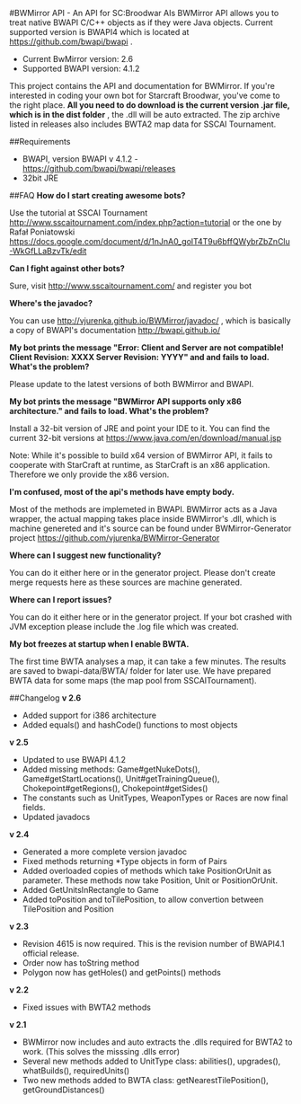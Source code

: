 ﻿#BWMirror API - An API for SC:Broodwar AIs
BWMirror API allows you to treat native BWAPI C/C++ objects as if they were Java objects. Current supported version is BWAPI4 which is located at https://github.com/bwapi/bwapi . 

- Current BwMirror version: 2.6
- Supported BWAPI version: 4.1.2

This project contains the API and documentation for BWMirror. If you're interested in coding your own bot for Starcraft Broodwar, you've come to the right place.
**All you need to do download is the current version .jar file, which is in the dist folder**  ,
the .dll will be auto extracted. The zip archive listed in releases also includes BWTA2 map data for SSCAI Tournament.

##Requirements
- BWAPI, version BWAPI v 4.1.2 - https://github.com/bwapi/bwapi/releases
- 32bit JRE

##FAQ 
**How do I start creating awesome bots?**

Use the tutorial at SSCAI Tournament http://www.sscaitournament.com/index.php?action=tutorial or the one by 
Rafał Poniatowski https://docs.google.com/document/d/1nJnA0_golT4T9u6bffQWybrZbZnClu-WkGfLLaBzvTk/edit

**Can I fight against other bots?**

Sure, visit http://www.sscaitournament.com/ and register you bot 

**Where's the javadoc?**

You can use http://vjurenka.github.io/BWMirror/javadoc/ , which is basically a copy of BWAPI's documentation http://bwapi.github.io/ 

**My bot prints the message "Error: Client and Server are not compatible! Client Revision: XXXX Server Revision: YYYY" and and fails to load. What's the problem?**

Please update to the latest versions of both BWMirror and BWAPI.

**My bot prints the message "BWMirror API supports only x86 architecture." and fails to load. What's the problem?**

Install a 32-bit version of JRE and point your IDE to it. You can find the current 32-bit versions at https://www.java.com/en/download/manual.jsp 

Note: While it's possible to build x64 version of BWMirror API, it fails to cooperate with StarCraft at runtime, as StarCraft is an x86 application. Therefore we only provide the x86 version.

**I'm confused, most of the api's methods have empty body.**

Most of the methods are implemeted in BWAPI. BWMirror acts as a Java wrapper, the actual mapping takes place inside BWMirror's .dll, which is machine genereted and it's source can be found under BWMirror-Generator project  https://github.com/vjurenka/BWMirror-Generator

**Where can I suggest new functionality?**

You can do it either here or in the generator project. Please don't create merge requests here as these sources are machine generated.

**Where can I report issues?**

You can do it either here or in the generator project. If your bot crashed with JVM exception please include the .log file which was created.

**My bot freezes at startup when I enable BWTA.**

The first time BWTA analyses a map, it can take a few minutes. The results are saved to bwapi-data/BWTA/ folder for later use. We have prepared BWTA data for some maps (the map pool from SSCAITournament).

##Changelog
**v 2.6**
- Added support for i386 architecture
- Added equals() and hashCode() functions to most objects

**v 2.5**
- Updated to use BWAPI 4.1.2
- Added missing methods: Game#getNukeDots(), Game#getStartLocations(), Unit#getTrainingQueue(), Chokepoint#getRegions(), Chokepoint#getSides()
- The constants such as UnitTypes, WeaponTypes or Races are now final fields.
- Updated javadocs

**v 2.4**
- Generated a more complete version javadoc
- Fixed methods returning *Type objects in form of Pairs
- Added overloaded copies of methods which take PositionOrUnit as parameter. These methods now take Position, Unit or PositionOrUnit.
- Added GetUnitsInRectangle to Game
- Added toPosition and toTilePosition, to allow convertion between TilePosition and Position

**v 2.3**
- Revision 4615 is now required. This is the revision number of BWAPI4.1 official release.
- Order now has toString method
- Polygon now has getHoles() and getPoints() methods

**v 2.2**
- Fixed issues with BWTA2 methods

**v 2.1**
- BWMirror now includes and auto extracts the .dlls required for BWTA2 to work. (This solves the misssing .dlls error)
- Several new methods added to UnitType class: abilities(), upgrades(), whatBuilds(), requiredUnits()
- Two new methods added to BWTA class: getNearestTilePosition(), getGroundDistances()



